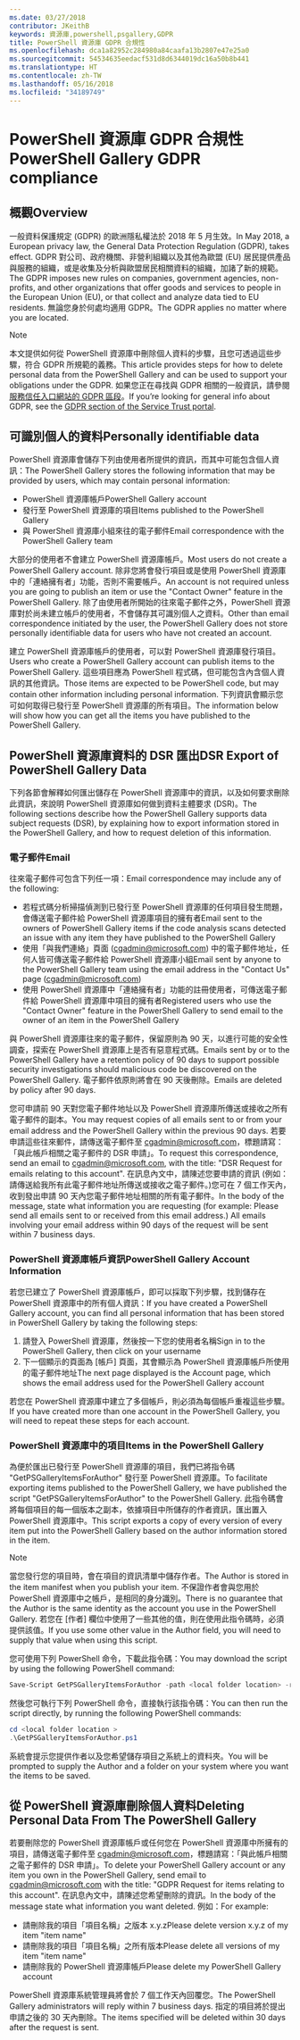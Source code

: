 ```yaml
---
ms.date: 03/27/2018
contributor: JKeithB
keywords: 資源庫,powershell,psgallery,GDPR
title: PowerShell 資源庫 GDPR 合規性
ms.openlocfilehash: dca1a82952c284980a84caafa13b2807e47e25a0
ms.sourcegitcommit: 54534635eedacf531d8d6344019dc16a50b8b441
ms.translationtype: HT
ms.contentlocale: zh-TW
ms.lasthandoff: 05/16/2018
ms.locfileid: "34189749"
---
```

# <a name="powershell-gallery-gdpr-compliance"></a><span data-ttu-id="3ca0a-103">PowerShell 資源庫 GDPR 合規性</span><span class="sxs-lookup"><span data-stu-id="3ca0a-103">PowerShell Gallery GDPR compliance</span></span>

## <a name="overview"></a><span data-ttu-id="3ca0a-104">概觀</span><span class="sxs-lookup"><span data-stu-id="3ca0a-104">Overview</span></span>

<span data-ttu-id="3ca0a-105">一般資料保護規定 (GDPR) 的歐洲隱私權法於 2018 年 5 月生效。</span><span class="sxs-lookup"><span data-stu-id="3ca0a-105">In May 2018, a European privacy law, the General Data Protection Regulation (GDPR), takes effect.</span></span>
<span data-ttu-id="3ca0a-106">GDPR 對公司、政府機關、非營利組織以及其他為歐盟 (EU) 居民提供產品與服務的組織，或是收集及分析與歐盟居民相關資料的組織，加諸了新的規範。</span><span class="sxs-lookup"><span data-stu-id="3ca0a-106">The GDPR imposes new rules on companies, government agencies, non-profits, and other organizations that offer goods and services to people in the European Union (EU), or that collect and analyze data tied to EU residents.</span></span>
<span data-ttu-id="3ca0a-107">無論您身於何處均適用 GDPR。</span><span class="sxs-lookup"><span data-stu-id="3ca0a-107">The GDPR applies no matter where you are located.</span></span>

> [!NOTE]
> <span data-ttu-id="3ca0a-108">本文提供如何從 PowerShell 資源庫中刪除個人資料的步驟，且您可透過這些步驟，符合 GDPR 所規範的義務。</span><span class="sxs-lookup"><span data-stu-id="3ca0a-108">This article provides steps for how to delete personal data from the PowerShell Gallery and can be used to support your obligations under the GDPR.</span></span> <span data-ttu-id="3ca0a-109">如果您正在尋找與 GDPR 相關的一般資訊，請參閱[服務信任入口網站的 GDPR 區段](https://servicetrust.microsoft.com/ViewPage/GDPRGetStarted)。</span><span class="sxs-lookup"><span data-stu-id="3ca0a-109">If you’re looking for general info about GDPR, see the [GDPR section of the Service Trust portal](https://servicetrust.microsoft.com/ViewPage/GDPRGetStarted).</span></span>

## <a name="personally-identifiable-data"></a><span data-ttu-id="3ca0a-110">可識別個人的資料</span><span class="sxs-lookup"><span data-stu-id="3ca0a-110">Personally identifiable data</span></span>

<span data-ttu-id="3ca0a-111">PowerShell 資源庫會儲存下列由使用者所提供的資訊，而其中可能包含個人資訊：</span><span class="sxs-lookup"><span data-stu-id="3ca0a-111">The PowerShell Gallery stores the following information that may be provided by users, which may contain personal information:</span></span>

* <span data-ttu-id="3ca0a-112">PowerShell 資源庫帳戶</span><span class="sxs-lookup"><span data-stu-id="3ca0a-112">PowerShell Gallery account</span></span>
* <span data-ttu-id="3ca0a-113">發行至 PowerShell 資源庫的項目</span><span class="sxs-lookup"><span data-stu-id="3ca0a-113">Items published to the PowerShell Gallery</span></span>
* <span data-ttu-id="3ca0a-114">與 PowerShell 資源庫小組來往的電子郵件</span><span class="sxs-lookup"><span data-stu-id="3ca0a-114">Email correspondence with the PowerShell Gallery team</span></span>

<span data-ttu-id="3ca0a-115">大部分的使用者不會建立 PowerShell 資源庫帳戶。</span><span class="sxs-lookup"><span data-stu-id="3ca0a-115">Most users do not create a PowerShell Gallery account.</span></span>
<span data-ttu-id="3ca0a-116">除非您將會發行項目或是使用 PowerShell 資源庫中的「連絡擁有者」功能，否則不需要帳戶。</span><span class="sxs-lookup"><span data-stu-id="3ca0a-116">An account is not required unless you are going to publish an item or use the "Contact Owner" feature in the PowerShell Gallery.</span></span>
<span data-ttu-id="3ca0a-117">除了由使用者所開始的往來電子郵件之外，PowerShell 資源庫對於尚未建立帳戶的使用者，不會儲存其可識別個人之資料。</span><span class="sxs-lookup"><span data-stu-id="3ca0a-117">Other than email correspondence initiated by the user, the PowerShell Gallery does not store personally identifiable data for users who have not created an account.</span></span>

<span data-ttu-id="3ca0a-118">建立 PowerShell 資源庫帳戶的使用者，可以對 PowerShell 資源庫發行項目。</span><span class="sxs-lookup"><span data-stu-id="3ca0a-118">Users who create a PowerShell Gallery account can publish items to the PowerShell Gallery.</span></span>
<span data-ttu-id="3ca0a-119">這些項目應為 PowerShell 程式碼，但可能包含內含個人資訊的其他資訊。</span><span class="sxs-lookup"><span data-stu-id="3ca0a-119">Those items are expected to be PowerShell code, but may contain other information including personal information.</span></span>
<span data-ttu-id="3ca0a-120">下列資訊會顯示您可如何取得已發行至 PowerShell 資源庫的所有項目。</span><span class="sxs-lookup"><span data-stu-id="3ca0a-120">The information below will show how you can get all the items you have published to the PowerShell Gallery.</span></span>

## <a name="dsr-export-of-powershell-gallery-data"></a><span data-ttu-id="3ca0a-121">PowerShell 資源庫資料的 DSR 匯出</span><span class="sxs-lookup"><span data-stu-id="3ca0a-121">DSR Export of PowerShell Gallery Data</span></span>

<span data-ttu-id="3ca0a-122">下列各節會解釋如何匯出儲存在 PowerShell 資源庫中的資訊，以及如何要求刪除此資訊，來說明 PowerShell 資源庫如何做到資料主體要求 (DSR)。</span><span class="sxs-lookup"><span data-stu-id="3ca0a-122">The following sections describe how the PowerShell Gallery supports data subject requests (DSR), by explaining how to export information stored in the PowerShell Gallery, and how to request deletion of this information.</span></span>

### <a name="email"></a><span data-ttu-id="3ca0a-123">電子郵件</span><span class="sxs-lookup"><span data-stu-id="3ca0a-123">Email</span></span>

<span data-ttu-id="3ca0a-124">往來電子郵件可包含下列任一項：</span><span class="sxs-lookup"><span data-stu-id="3ca0a-124">Email correspondence may include any of the following:</span></span>

* <span data-ttu-id="3ca0a-125">若程式碼分析掃描偵測到已發行至 PowerShell 資源庫的任何項目發生問題，會傳送電子郵件給 PowerShell 資源庫項目的擁有者</span><span class="sxs-lookup"><span data-stu-id="3ca0a-125">Email sent to the owners of PowerShell Gallery items if the code analysis scans detected an issue with any item they have published to the PowerShell Gallery</span></span>
* <span data-ttu-id="3ca0a-126">使用「與我們連絡」頁面 (cgadmin@microsoft.com) 中的電子郵件地址，任何人皆可傳送電子郵件給 PowerShell 資源庫小組</span><span class="sxs-lookup"><span data-stu-id="3ca0a-126">Email sent by anyone to the PowerShell Gallery team using the email address in the "Contact Us" page (cgadmin@microsoft.com)</span></span>
* <span data-ttu-id="3ca0a-127">使用 PowerShell 資源庫中「連絡擁有者」功能的註冊使用者，可傳送電子郵件給 PowerShell 資源庫中項目的擁有者</span><span class="sxs-lookup"><span data-stu-id="3ca0a-127">Registered users who use the "Contact Owner" feature in the PowerShell Gallery to send email to the owner of an item in the PowerShell Gallery</span></span>

<span data-ttu-id="3ca0a-128">與 PowerShell 資源庫往來的電子郵件，保留原則為 90 天，以進行可能的安全性調查，探索在 PowerShell 資源庫上是否有惡意程式碼。</span><span class="sxs-lookup"><span data-stu-id="3ca0a-128">Emails sent by or to the PowerShell Gallery have a retention policy of 90 days to support possible security investigations should malicious code be discovered on the PowerShell Gallery.</span></span>
<span data-ttu-id="3ca0a-129">電子郵件依原則將會在 90 天後刪除。</span><span class="sxs-lookup"><span data-stu-id="3ca0a-129">Emails are deleted by policy after 90 days.</span></span>

<span data-ttu-id="3ca0a-130">您可申請前 90 天對您電子郵件地址以及 PowerShell 資源庫所傳送或接收之所有電子郵件的副本。</span><span class="sxs-lookup"><span data-stu-id="3ca0a-130">You may request copies of all emails sent to or from your email address and the PowerShell Gallery within the previous 90 days.</span></span>
<span data-ttu-id="3ca0a-131">若要申請這些往來郵件，請傳送電子郵件至 cgadmin@microsoft.com，標題請寫：「與此帳戶相關之電子郵件的 DSR 申請」。</span><span class="sxs-lookup"><span data-stu-id="3ca0a-131">To request this correspondence, send an email to cgadmin@microsoft.com, with the title: "DSR Request for emails relating to this account".</span></span>
<span data-ttu-id="3ca0a-132">在訊息內文中，請陳述您要申請的資訊 (例如：請傳送給我所有此電子郵件地址所傳送或接收之電子郵件。)您可在 7 個工作天內，收到發出申請 90 天內您電子郵件地址相關的所有電子郵件。</span><span class="sxs-lookup"><span data-stu-id="3ca0a-132">In the body of the message, state what information you are requesting (for example: Please send all emails sent to or received from this email address.) All emails involving your email address within 90 days of the request will be sent within 7 business days.</span></span>

### <a name="powershell-gallery-account-information"></a><span data-ttu-id="3ca0a-133">PowerShell 資源庫帳戶資訊</span><span class="sxs-lookup"><span data-stu-id="3ca0a-133">PowerShell Gallery Account Information</span></span>

<span data-ttu-id="3ca0a-134">若您已建立了 PowerShell 資源庫帳戶，即可以採取下列步驟，找到儲存在 PowerShell 資源庫中的所有個人資訊：</span><span class="sxs-lookup"><span data-stu-id="3ca0a-134">If you have created a PowerShell Gallery account, you can find all personal information that has been stored in PowerShell Gallery by taking the following steps:</span></span>

1. <span data-ttu-id="3ca0a-135">請登入 PowerShell 資源庫，然後按一下您的使用者名稱</span><span class="sxs-lookup"><span data-stu-id="3ca0a-135">Sign in to the PowerShell Gallery, then click on your username</span></span>
2. <span data-ttu-id="3ca0a-136">下一個顯示的頁面為 [帳戶] 頁面，其會顯示為 PowerShell 資源庫帳戶所使用的電子郵件地址</span><span class="sxs-lookup"><span data-stu-id="3ca0a-136">The next page displayed is the Account page, which shows the email address used for the PowerShell Gallery account</span></span>

<span data-ttu-id="3ca0a-137">若您在 PowerShell 資源庫中建立了多個帳戶，則必須為每個帳戶重複這些步驟。</span><span class="sxs-lookup"><span data-stu-id="3ca0a-137">If you have created more than one account in the PowerShell Gallery, you will need to repeat these steps for each account.</span></span>

### <a name="items-in-the-powershell-gallery"></a><span data-ttu-id="3ca0a-138">PowerShell 資源庫中的項目</span><span class="sxs-lookup"><span data-stu-id="3ca0a-138">Items in the PowerShell Gallery</span></span>

<span data-ttu-id="3ca0a-139">為便於匯出已發行至 PowerShell 資源庫的項目，我們已將指令碼 "GetPSGalleryItemsForAuthor" 發行至 PowerShell 資源庫。</span><span class="sxs-lookup"><span data-stu-id="3ca0a-139">To facilitate exporting items published to the PowerShell Gallery, we have published the script "GetPSGalleryItemsForAuthor" to the PowerShell Gallery.</span></span>
<span data-ttu-id="3ca0a-140">此指令碼會將每個項目的每一個版本之副本，依據項目中所儲存的作者資訊，匯出置入 PowerShell 資源庫中。</span><span class="sxs-lookup"><span data-stu-id="3ca0a-140">This script exports a copy of every version of every item put into the PowerShell Gallery based on the author information stored in the item.</span></span>

> [!NOTE]
> <span data-ttu-id="3ca0a-141">當您發行您的項目時，會在項目的資訊清單中儲存作者。</span><span class="sxs-lookup"><span data-stu-id="3ca0a-141">The Author is stored in the item manifest when you publish your item.</span></span>
> <span data-ttu-id="3ca0a-142">不保證作者會與您用於 PowerShell 資源庫中之帳戶，是相同的身分識別。</span><span class="sxs-lookup"><span data-stu-id="3ca0a-142">There is no guarantee that the Author is the same identity as the account you use in the PowerShell Gallery.</span></span>
> <span data-ttu-id="3ca0a-143">若您在 [作者] 欄位中使用了一些其他的值，則在使用此指令碼時，必須提供該值。</span><span class="sxs-lookup"><span data-stu-id="3ca0a-143">If you use some other value in the Author field, you will need to supply that value when using this script.</span></span>

<span data-ttu-id="3ca0a-144">您可使用下列 PowerShell 命令，下載此指令碼：</span><span class="sxs-lookup"><span data-stu-id="3ca0a-144">You may download the script by using the following PowerShell command:</span></span>

```powershell
Save-Script GetPSGalleryItemsForAuthor -path <local folder location> -repository psgallery
```

<span data-ttu-id="3ca0a-145">然後您可執行下列 PowerShell 命令，直接執行該指令碼：</span><span class="sxs-lookup"><span data-stu-id="3ca0a-145">You can then run the script directly, by running the following PowerShell commands:</span></span>

```powershell
cd <local folder location >
.\GetPSGalleryItemsForAuthor.ps1
```

<span data-ttu-id="3ca0a-146">系統會提示您提供作者以及您希望儲存項目之系統上的資料夾。</span><span class="sxs-lookup"><span data-stu-id="3ca0a-146">You will be prompted to supply the Author and a folder on your system where you want the items to be saved.</span></span>

## <a name="deleting-personal-data-from-the-powershell-gallery"></a><span data-ttu-id="3ca0a-147">從 PowerShell 資源庫刪除個人資料</span><span class="sxs-lookup"><span data-stu-id="3ca0a-147">Deleting Personal Data From The PowerShell Gallery</span></span>

<span data-ttu-id="3ca0a-148">若要刪除您的 PowerShell 資源庫帳戶或任何您在 PowerShell 資源庫中所擁有的項目，請傳送電子郵件至 cgadmin@microsoft.com，標題請寫：「與此帳戶相關之電子郵件的 DSR 申請」。</span><span class="sxs-lookup"><span data-stu-id="3ca0a-148">To delete your PowerShell Gallery account or any item you own in the PowerShell Gallery, send email to cgadmin@microsoft.com with the title: "GDPR Request for items relating to this account".</span></span>
<span data-ttu-id="3ca0a-149">在訊息內文中，請陳述您希望刪除的資訊。</span><span class="sxs-lookup"><span data-stu-id="3ca0a-149">In the body of the message state what information you want deleted.</span></span> <span data-ttu-id="3ca0a-150">例如：</span><span class="sxs-lookup"><span data-stu-id="3ca0a-150">For example:</span></span>

* <span data-ttu-id="3ca0a-151">請刪除我的項目「項目名稱」之版本 x.y.z</span><span class="sxs-lookup"><span data-stu-id="3ca0a-151">Please delete version x.y.z of my item "item name"</span></span>
* <span data-ttu-id="3ca0a-152">請刪除我的項目「項目名稱」之所有版本</span><span class="sxs-lookup"><span data-stu-id="3ca0a-152">Please delete all versions of my item "item name"</span></span>
* <span data-ttu-id="3ca0a-153">請刪除我的 PowerShell 資源庫帳戶</span><span class="sxs-lookup"><span data-stu-id="3ca0a-153">Please delete my PowerShell Gallery account</span></span>

<span data-ttu-id="3ca0a-154">PowerShell 資源庫系統管理員將會於 7 個工作天內回覆您。</span><span class="sxs-lookup"><span data-stu-id="3ca0a-154">The PowerShell Gallery administrators will reply within 7 business days.</span></span>
<span data-ttu-id="3ca0a-155">指定的項目將於提出申請之後的 30 天內刪除。</span><span class="sxs-lookup"><span data-stu-id="3ca0a-155">The items specified will be deleted within 30 days after the request is sent.</span></span>
